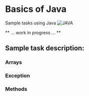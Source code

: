 # Basics of Java

Sample tasks using Java ![JAVA](https://img.shields.io/badge/-JAVA-0A1A5A?style=flat&logo=java&logoColor=00d8fd) 

 ** ... work in progress ... **

## Sample task description:
### Arrays
### Exception
### Methods



